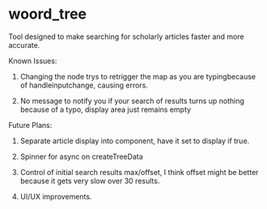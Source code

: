 # woord_tree
Tool designed to make searching for scholarly articles faster and more accurate.

Known Issues:

1. Changing the node trys to retrigger the map as you are typingbecause of handleinputchange, causing errors. 

2. No message to notify you if your search of results turns up nothing because of a typo, display area just remains empty


Future Plans:

1. Separate article display into component, have it set to display if true.

2. Spinner for async on createTreeData

3. Control of initial search results max/offset, I think offset might be better because it gets very slow over 30 results.

4. UI/UX improvements.